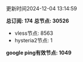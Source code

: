 更新时间2024-12-04 13:14:59

**总订阅: 174**
**总节点: 30526**
- vless节点: 8563
- hysteria2节点: 1

**google ping有效节点: 1049**
